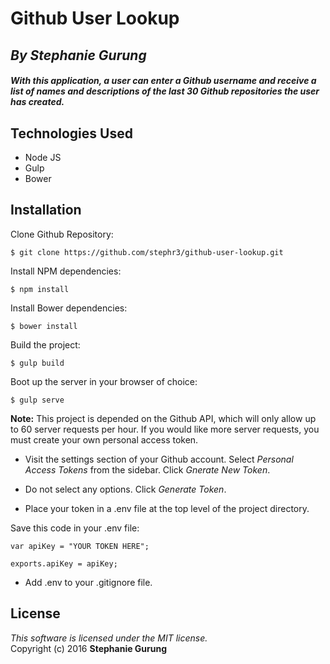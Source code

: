 # Github User Lookup
## *By Stephanie Gurung*

##### _With this application, a user can enter a Github username and receive a list of names and descriptions of the last 30 Github repositories the user has created._

## Technologies Used

* Node JS<br>
* Gulp<br>
* Bower

Installation
------------
Clone Github Repository:
```
$ git clone https://github.com/stephr3/github-user-lookup.git
```
Install NPM dependencies:
```
$ npm install
```
Install Bower dependencies:
```
$ bower install
```
Build the project:
```
$ gulp build
```
Boot up the server in your browser of choice:
```
$ gulp serve
```
__Note:__ This project is depended on the Github API, which will only allow up to 60 server requests per hour. If you would like more server requests, you must create your own personal access token.

* Visit the settings section of your Github account. Select *Personal Access Tokens* from the sidebar. Click *Gnerate New Token*.

* Do not select any options. Click *Generate Token*.

* Place your token in a .env file at the top level of the project directory.

Save this code in your .env file:
```
var apiKey = "YOUR TOKEN HERE";

exports.apiKey = apiKey;
```

* Add .env to your .gitignore file.

License
-------
_This software is licensed under the MIT license._<br>
Copyright (c) 2016 **Stephanie Gurung**
